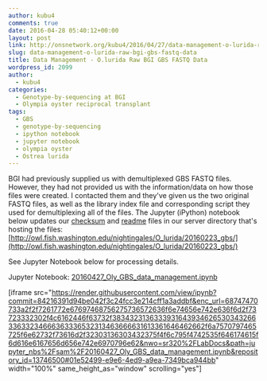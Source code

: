 ```yaml
---
author: kubu4
comments: true
date: 2016-04-28 05:40:12+00:00
layout: post
link: http://onsnetwork.org/kubu4/2016/04/27/data-management-o-lurida-raw-bgi-gbs-fastq-data/
slug: data-management-o-lurida-raw-bgi-gbs-fastq-data
title: Data Management - O.lurida Raw BGI GBS FASTQ Data
wordpress_id: 2099
author:
  - kubu4
categories:
  - Genotype-by-sequencing at BGI
  - Olympia oyster reciprocal transplant
tags:
  - GBS
  - genotype-by-sequencing
  - ipython notebook
  - jupyter notebook
  - olympia oyster
  - Ostrea lurida
---
```


BGI had previously supplied us with demultiplexed GBS FASTQ files. However, they had not provided us with the information/data on how those files were created. I contacted them and they've given us the two original FASTQ files, as well as the library index file and corresponding script they used for demultiplexing all of the files. The Jupyter (iPython) notebook below updates our [checksum](http://owl.fish.washington.edu/nightingales/O_lurida/20160223_gbs/checksums.md5) and [readme](http://owl.fish.washington.edu/nightingales/O_lurida/20160223_gbs/readme.md) files in our server directory that's hosting the files: [http://owl.fish.washington.edu/nightingales/O_lurida/20160223_gbs/](http://owl.fish.washington.edu/nightingales/O_lurida/20160223_gbs/)

See Jupyter Notebook below for processing details.

Jupyter Notebook: [20160427_Oly_GBS_data_management.ipynb](https://github.com/sr320/LabDocs/blob/master/jupyter_nbs/sam/20160427_Oly_GBS_data_management.ipynb)

[iframe src="https://render.githubusercontent.com/view/ipynb?commit=84216391d94be042f3c24fcc3e214cff1a3addbf&enc_url=68747470733a2f2f7261772e67697468756275736572636f6e74656e742e636f6d2f73723332302f4c6162446f63732f383432313633393164393462653034326633633234666363336532313463666631613361646462662f6a7570797465725f6e62732f73616d2f32303136303432375f4f6c795f4742535f646174615f6d616e6167656d656e742e6970796e62&nwo=sr320%2FLabDocs&path=jupyter_nbs%2Fsam%2F20160427_Oly_GBS_data_management.ipynb&repository_id=13746500#01e52499-e9e6-4ed9-a9ea-7349bca944bb" width="100%" same_height_as="window" scrolling="yes"]
